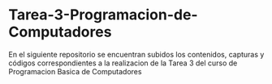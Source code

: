 # Tarea-3-Programacion-de-Computadores
En el siguiente repositorio se encuentran subidos los contenidos, capturas y códigos correspondientes a la realizacion de la Tarea 3 del curso de Programacion Basica de Computadores
